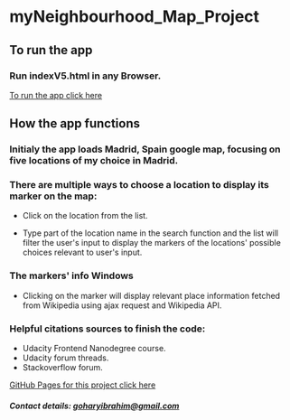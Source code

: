 # myNeighbourhood_Map_Project

## To run the app

### Run indexV5.html in any Browser.

[To run the app click here](https://ibrahimg88.github.io/myNeighbourhood_Map_Project/indexV5.html)

## How the app functions

### Initialy the app loads Madrid, Spain google map, focusing on five locations of my choice in Madrid.

### There are multiple ways to choose a location to display its marker on the map:

- Click on the location from the list.

- Type part of the location name in the search function and the list will filter the user's input to display the markers of the locations' possible choices relevant to user's input.

### The markers' info Windows

- Clicking on the marker will display relevant place information fetched from Wikipedia using ajax request and Wikipedia API.

### Helpful citations sources to finish the code:

- Udacity Frontend Nanodegree course.
- Udacity forum threads.
- Stackoverflow forum.

[GitHub Pages for this project click here](https://ibrahimg88.github.io/myNeighbourhood_Map_Project/)

##### Contact details: goharyibrahim@gmail.com
